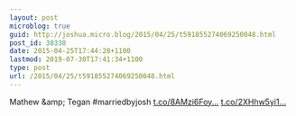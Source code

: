 ```yaml
---
layout: post
microblog: true
guid: http://joshua.micro.blog/2015/04/25/t591855274069250048.html
post_id: 38338
date: 2015-04-25T17:44:28+1100
lastmod: 2019-07-30T17:41:34+1100
type: post
url: /2015/04/25/t591855274069250048.html
---
```

Mathew &amp;amp; Tegan #marriedbyjosh [t.co/8AMzi6Foy...](http://t.co/8AMzi6Foyg) [t.co/2XHhw5yi1...](http://t.co/2XHhw5yi18)
